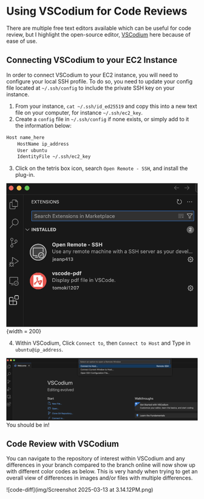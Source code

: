 # Using VSCodium for Code Reviews 

There are multiple free text editors available which can be useful for code review, but I highlight the open-source editor, [VSCodium](https://vscodium.com/) here because of ease of use.

## Connecting VSCodium to your EC2 Instance

In order to connect VSCodium to your EC2 instance, you will need to configure your local SSH profile.
To do so, you need to update your config file located at `~/.ssh/config` to include the private SSH key on your instance.

1. From your instance, `cat ~/.ssh/id_ed25519` and copy this into a new text file on your computer, for instance `~/.ssh/ec2_key`.
2. Create a `config` file in `~/.ssh/config` if none exists, or simply add to it the information below:

```bash
Host name_here
    HostName ip_address
    User ubuntu
    IdentityFile ~/.ssh/ec2_key
```

3. Click on the tetris box icon, search `Open Remote - SSH`, and install the plug-in.

![open-ssh](img/open-ssh.png){width = 200}

4. Within VSCodium, Click `Connect to`, then `Connect to Host` and Type in `ubuntu@ip_address`.

![connect](img/vscodium-connect.png)
You should be in!

## Code Review with VSCodium

You can navigate to the repository of interest within VSCodium and any differences in your branch compared to the branch online will now show up with different color codes as below.
This is very handy when trying to get an overall view of differences in images and/or files with multiple differences.

![code-diff](img/Screenshot 2025-03-13 at 3.14.12PM.png)